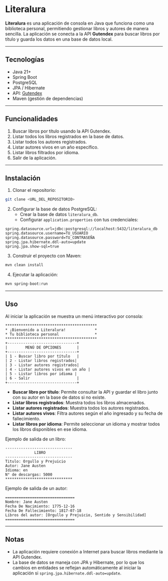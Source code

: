 # Literalura

**Literalura** es una aplicación de consola en Java que funciona como una biblioteca personal, permitiendo gestionar libros y autores de manera sencilla. La aplicación se conecta a la API **Gutendex** para buscar libros por título y guarda los datos en una base de datos local.

---

## Tecnologías

- Java 21+
- Spring Boot
- PostgreSQL
- JPA / Hibernate
- API: [Gutendex](https://gutendex.com/)
- Maven (gestión de dependencias)

---

## Funcionalidades

1. Buscar libros por título usando la API Gutendex.
2. Listar todos los libros registrados en la base de datos.
3. Listar todos los autores registrados.
4. Listar autores vivos en un año específico.
5. Listar libros filtrados por idioma.
6. Salir de la aplicación.

---

## Instalación

1. Clonar el repositorio:

```bash
git clone <URL_DEL_REPOSITORIO>
```

2. Configurar la base de datos PostgreSQL:
   - Crear la base de datos `literalura_db`.
   - Configurar `application.properties` con tus credenciales:

```properties
spring.datasource.url=jdbc:postgresql://localhost:5432/literalura_db
spring.datasource.username=TU_USUARIO
spring.datasource.password=TU_CONTRASEÑA
spring.jpa.hibernate.ddl-auto=update
spring.jpa.show-sql=true
```

3. Construir el proyecto con Maven:

```bash
mvn clean install
```

4. Ejecutar la aplicación:

```bash
mvn spring-boot:run
```

---

## Uso

Al iniciar la aplicación se muestra un menú interactivo por consola:

```
*****************************************
* ¡Bienvenido a Literalura!             *
* Tu biblioteca personal                *
*****************************************
+-------------------------------+
|        MENÚ DE OPCIONES       |
+-------------------------------+
| 1 - Buscar libro por título   |
| 2 - Listar libros registrados|
| 3 - Listar autores registrados|
| 4 - Listar autores vivos en un año |
| 5 - Listar libros por idioma |
| 6 - Salir                     |
+-------------------------------+
```

- **Buscar libro por título**: Permite consultar la API y guardar el libro junto con su autor en la base de datos si no existe.
- **Listar libros registrados**: Muestra todos los libros almacenados.
- **Listar autores registrados**: Muestra todos los autores registrados.
- **Listar autores vivos**: Filtra autores según el año ingresado y su fecha de fallecimiento.
- **Listar libros por idioma**: Permite seleccionar un idioma y mostrar todos los libros disponibles en ese idioma.

Ejemplo de salida de un libro:

```
------------------------------
             LIBRO            
------------------------------
Titulo: Orgullo y Prejuicio
Autor: Jane Austen
Idioma: en
N° de descargas: 5000
******************************
```

Ejemplo de salida de un autor:

```
===============================
Nombre: Jane Austen
Fecha De Nacimiento: 1775-12-16
Fecha De Fallecimiento: 1817-07-18
Libros del autor: [Orgullo y Prejuicio, Sentido y Sensibilidad]
===============================
```

---

## Notas

- La aplicación requiere conexión a Internet para buscar libros mediante la API Gutendex.
- La base de datos se maneja con JPA y Hibernate, por lo que los cambios en entidades se reflejan automáticamente al iniciar la aplicación si `spring.jpa.hibernate.ddl-auto=update`.

